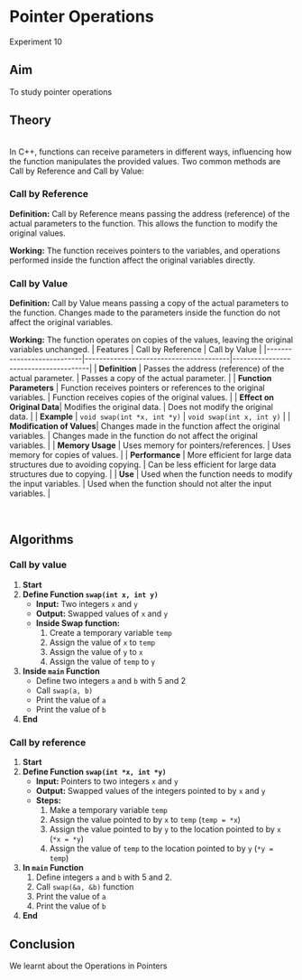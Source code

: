 # Pointer Operations
Experiment 10


## Aim 
To study pointer operations

## Theory
<br>
In C++, functions can receive parameters in different ways, influencing how the function manipulates the provided values. Two common methods are Call by Reference and Call by Value:
<br>

### Call by Reference  

**Definition:** Call by Reference means passing the address (reference) of the actual parameters to the function. This allows the function to modify the original values.  

**Working:** The function receives pointers to the variables, and operations performed inside the function affect the original variables directly.

### Call by Value 

**Definition:** Call by Value means passing a copy of the actual parameters to the function. Changes made to the parameters inside the function do not affect the original variables.

**Working:** The function operates on copies of the values, leaving the original variables unchanged.
| Features                | Call by Reference                      | Call by Value                        |
|---------------------------|----------------------------------------|--------------------------------------|
| **Definition**            | Passes the address (reference) of the actual parameter. | Passes a copy of the actual parameter. |
| **Function Parameters**   | Function receives pointers or references to the original variables. | Function receives copies of the original values. |
| **Effect on Original Data**| Modifies the original data.            | Does not modify the original data.  |
| **Example**        | `void swap(int *x, int *y)`            | `void swap(int x, int y)`            |
| **Modification of Values**| Changes made in the function affect the original variables. | Changes made in the function do not affect the original variables. |
| **Memory Usage**          | Uses memory for pointers/references.   | Uses memory for copies of values.    |
| **Performance**           | More efficient for large data structures due to avoiding copying. | Can be less efficient for large data structures due to copying. |
| **Use**              | Used when the function needs to modify the input variables. | Used when the function should not alter the input variables. |

<br>  


## Algorithms
### Call by value

1. **Start**
2. **Define Function `swap(int x, int y)`**
   - **Input:** Two integers `x` and `y`
   - **Output:** Swapped values of `x` and `y`
   - **Inside Swap function:**
     1. Create a temporary variable `temp`
     2. Assign the value of `x` to `temp`
     3. Assign the value of `y` to `x`
     4. Assign the value of `temp` to `y`
3. **Inside `main` Function**
   - Define two integers `a` and `b` with 5 and 2
   - Call `swap(a, b)`
   - Print the value of `a`
   - Print the value of `b`
4. **End**

### Call by reference

1. **Start**
2. **Define Function `swap(int *x, int *y)`**
   - **Input:** Pointers to two integers `x` and `y`
   - **Output:** Swapped values of the integers pointed to by `x` and `y`
   - **Steps:**
     1. Make a temporary variable `temp`
     2. Assign the value pointed to by `x` to `temp` (`temp = *x`)
     3. Assign the value pointed to by `y` to the location pointed to by `x` (`*x = *y`)
     4. Assign the value of `temp` to the location pointed to by `y` (`*y = temp`)
3. **In `main` Function**
   1. Define integers `a` and `b` with 5 and 2.
   2. Call `swap(&a, &b)` function
   3. Print the value of `a`
   4. Print the value of `b`
4. **End**



## Conclusion
We learnt about the Operations in Pointers
